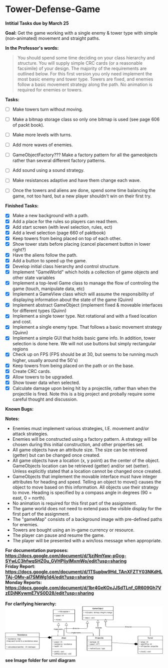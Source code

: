 # Tower-Defense-Game
<b>Intitial Tasks due by March 25</b>

<b>Goal:</b> Get the game working with a single enemy & tower type with simple (non-animated) movement and straight paths.
 
<b>In the Professor's words:</b>
> You should spend some time deciding on your class hierarchy and structure. You will supply
simple CRC cards (or a reasonable facsimile) of your design. The majority of the
requirements are outlined below. For this first version you only need implement the most
basic enemy and tower type. Towers are fixed, and enemies follow a basic movement
strategy along the path. No animation is required for enemies or towers.

<b>Tasks:</b>
* [ ] Make towers turn without moving.
* [ ] Make a bitmap storage class so only one bitmap is used (see page 606 of packt book).
* [ ] Make more levels with turns.
* [ ] Add more waves of enemies.
* [ ] GameObjectFactory??? Make a factory pattern for all the gameobjects rather than several different factory patterns.
* [ ] Add sound using a sound strategy.
* [ ] Make resistances adaptive and have them change each wave.
* [ ] Once the towers and aliens are done, spend some time balancing the game, not too hard, but a new player shouldn't win on their first try.


<b>Finished Tasks:</b>
* [x] Make a new background with a path.
* [x] Add a place for the rules so players can read them.
* [x] Add start screen (with level selection, rules, ect)
* [x] Add a level selection (page 660 of paktbook)
* [x] Keep towers from being placed on top of each other.
* [x] Show tower stats before placing (cancel placement button in lower right?)
* [x] Have the aliens follow the path.
* [x] Add a button to speed up the game.
* [x] Develop initial class hierarchy and control structure.
* [x] Implement "GameWorld" which holds a collection of game objects and other state variables
* [x] Implement a top-level Game class to manage the flow of controling the game (touch, manipulate data, etc)
* [x] Implement a GameView class which will assume the responsibility of displaying information about the state of the game (Quinn)
* [x] Implement abstract GameObject (implement fixed & moveable interfaces for different types (Quinn)
* [x] Implement a single tower type. Not rotational and with a fixed location and cost.
* [x] Implement a single enemy type. That follows a basic movement strategy (Quinn)
* [x] Implement a simple GUI that holds basic game info. In addition, tower selection is done here. We will not use buttons but simply rectangular regions<br/>
* [x] Check up on FPS (FPS should be at 30, but seems to be running much higher, usually around the 50's)
* [x] Keep towers from being placed on the path or on the base.
* [x] Create CRC cards.
* [x] Allow towers to be upgraded.
* [x] Show tower data when selected.
* [x] Calculate damage upon being hit by a projectile, rather than when the projectile is fired. Note this is a big project and probally require some careful thought and discussion.

<b>Known Bugs:</b>

<b>Notes:</b>
* Enemies must implement various strategies, I.E. movement and/or attack strategies.
* Enemies will be constructed using a factory pattern. A strategy will be chosen during this initial construction, and other properties set.
* All game objects have an attribute size. The size can be retrieved (getter) but can be changed once created.
* All game objects have a location (x, y point) as the center of the object. GameObjects location can be retrieved (getter) and/or set (setter). Unless explicitly stated that a location cannot be changed once created.
* GameObjects that implement the movable interface must have integer attributes for heading and speed. Telling an object to move() causes the object to move based on this information. All objects use their strategy to move. Heading is specified by a compass angle in degrees (90 = east, 0 = north).
* No animation is required for this first part of the assignment.
* The game world does not need to extend pass the visible display for the first part of the assignment.
* The "gameMap" consists of a background image with pre-defined paths for enemies.
* Towers are bought using an in-game currency or resource.
* The player can pause and resume the game.
* The player will be presented with a win/loss message when appropriate.

<b>For documentation purposes:<b></br>
https://docs.google.com/document/d/1jzjNmYaw-pGcg-SYwLC3hfwqSHZ0u_GVHPIjyIMxmWo/edit?usp=sharing
</br>
<b>Friday Report:<b></br>
https://docs.google.com/document/d/1TSupbw9Hd_TAnXFZTY03NKdHLTAj-OMv-aI7SMWg1d4/edit?usp=sharing
 </br>
 <b>Monday Reports:<b></br>
https://docs.google.com/document/d/1br4GeKOxJJSdTLnf_GR609Gh7VzEDjNKywmE7VS0D28/edit?usp=sharing
 </br>
 </br>
 <b>For clarifying hierarchy:<b></br>
![](Images/tower.png)</br>
see Image folder for uml diagram
